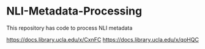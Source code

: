 # NLI-Metadata-Processing
This repository has code to process NLI metadata 

https://docs.library.ucla.edu/x/CxnFC
https://docs.library.ucla.edu/x/qoHQC
